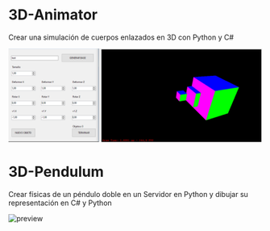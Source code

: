 # 3D-Animator
Crear una simulación de cuerpos enlazados en 3D con Python y C#

![preview](Resources/preview.png)

# 3D-Pendulum
Crear físicas de un péndulo doble en un Servidor en Python y dibujar su representación en C# y Python

![preview](Resources/preview2.png)
